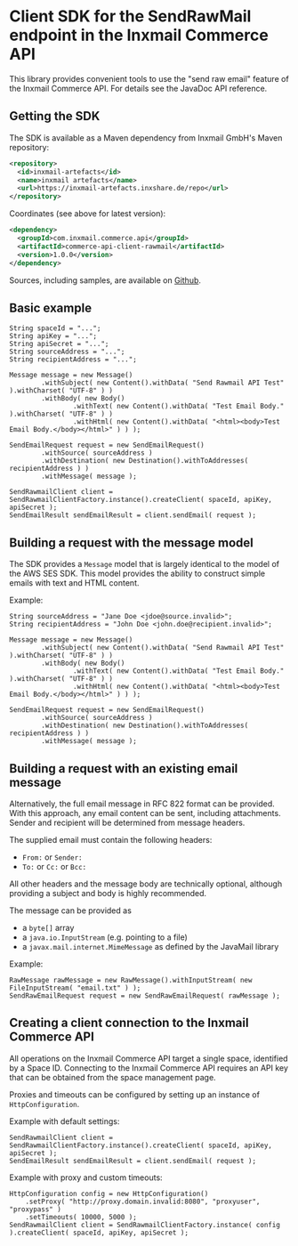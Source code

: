 Client SDK for the SendRawMail endpoint in the Inxmail Commerce API
===================================================================

This library provides convenient tools to use the "send raw email" feature of the Inxmail Commerce API.
For details see the JavaDoc API reference.

Getting the SDK
---------------
The SDK is available as a Maven dependency from Inxmail GmbH's Maven repository:

```xml
<repository>
  <id>inxmail-artefacts</id>
  <name>inxmail artefacts</name>
  <url>https://inxmail-artefacts.inxshare.de/repo</url>
</repository>
```

Coordinates (see above for latest version):

```xml
<dependency>
  <groupId>com.inxmail.commerce.api</groupId>
  <artifactId>commerce-api-client-rawmail</artifactId>
  <version>1.0.0</version>
</dependency>
```

Sources, including samples, are available on [Github](https://github.com/inxmailgmbh/commerce-api-client-rawmail).

Basic example
-------------

```
String spaceId = "...";
String apiKey = "...";
String apiSecret = "...";
String sourceAddress = "...";
String recipientAddress = "...";

Message message = new Message()
        .withSubject( new Content().withData( "Send Rawmail API Test" ).withCharset( "UTF-8" ) )
        .withBody( new Body()
                .withText( new Content().withData( "Test Email Body." ).withCharset( "UTF-8" ) )
                .withHtml( new Content().withData( "<html><body>Test Email Body.</body></html>" ) ) );

SendEmailRequest request = new SendEmailRequest()
        .withSource( sourceAddress )
        .withDestination( new Destination().withToAddresses( recipientAddress ) )
        .withMessage( message );

SendRawmailClient client = SendRawmailClientFactory.instance().createClient( spaceId, apiKey, apiSecret );
SendEmailResult sendEmailResult = client.sendEmail( request );
```

Building a request with the message model
----------------------------------------
The SDK provides a `Message` model that is largely identical to the model of the AWS SES SDK.
This model provides the ability to construct simple emails with text and HTML content.

Example:

```
String sourceAddress = "Jane Doe <jdoe@source.invalid>";
String recipientAddress = "John Doe <john.doe@recipient.invalid>";

Message message = new Message()
        .withSubject( new Content().withData( "Send Rawmail API Test" ).withCharset( "UTF-8" ) )
        .withBody( new Body()
                .withText( new Content().withData( "Test Email Body." ).withCharset( "UTF-8" ) )
                .withHtml( new Content().withData( "<html><body>Test Email Body.</body></html>" ) ) );

SendEmailRequest request = new SendEmailRequest()
        .withSource( sourceAddress )
        .withDestination( new Destination().withToAddresses( recipientAddress ) )
        .withMessage( message );

```


Building a request with an existing email message
-------------------------------------------------
Alternatively, the full email message in RFC 822 format can be provided.
With this approach, any email content can be sent, including attachments. 
Sender and recipient will be determined from message headers.

The supplied email must contain the following headers:

* `From:` or `Sender:`
* `To:` or `Cc:` or `Bcc:`

All other headers and the message body are technically optional, although providing a subject and body is highly recommended.

The message can be provided as

* a `byte[]` array
* a `java.io.InputStream` (e.g. pointing to a file)
* a `javax.mail.internet.MimeMessage` as defined by the JavaMail library

Example:

```
RawMessage rawMessage = new RawMessage().withInputStream( new FileInputStream( "email.txt" ) );
SendRawEmailRequest request = new SendRawEmailRequest( rawMessage );
```

Creating a client connection to the Inxmail Commerce API
--------------------------------------------------------
All operations on the Inxmail Commerce API target a single space, identified by a Space ID.
Connecting to the Inxmail Commerce API requires an API key that can be obtained from the space management page.

Proxies and timeouts can be configured by setting up an instance of `HttpConfiguration`.

Example with default settings:

```
SendRawmailClient client = SendRawmailClientFactory.instance().createClient( spaceId, apiKey, apiSecret );
SendEmailResult sendEmailResult = client.sendEmail( request );
```

Example with proxy and custom timeouts:

```
HttpConfiguration config = new HttpConfiguration()
    .setProxy( "http://proxy.domain.invalid:8080", "proxyuser", "proxypass" )
    .setTimeouts( 10000, 5000 );
SendRawmailClient client = SendRawmailClientFactory.instance( config ).createClient( spaceId, apiKey, apiSecret );
```

